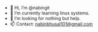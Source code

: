 - 👋 Hi, I’m @nabingit
- 🌱 I’m currently learning linux systems.
- 💞️ I’m looking for nothing but help.
- 📫 Contact: nabinbhusal101@gmail.com

<!---
gitnabin/gitnabin is a ✨ special ✨ repository because its `README.md` (this file) appears on your GitHub profile.
You can click the Preview link to take a look at your changes.
--->
